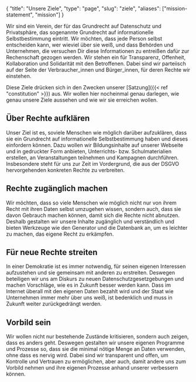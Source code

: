 {
    "title": "Unsere Ziele",
    "type": "page",
    "slug": "ziele",
    "aliases": ["mission-statement", "mission"]
}

Wir sind ein Verein, der für das Grundrecht auf Datenschutz und Privatsphäre, das sogenannte Grundrecht auf informationelle Selbstbestimmung eintritt. Wir möchten, dass jede Person selbst entscheiden kann, wer wieviel über sie weiß, und dass Behörden und Unternehmen, die versuchen Dir diese Informationen zu entreißen dafür zur Rechenschaft gezogen werden. Wir stehen ein für Transparenz, Offenheit, Kollaboration und Solidarität mit den Betroffenen. Dabei sind wir parteiisch auf der Seite der Verbraucher_innen und Bürger_innen, für deren Rechte wir einstehen.

Diese Ziele drücken sich in den Zwecken unserer [Satzung]({{< ref "constitution" >}}) aus. Wir wollen hier nocheinmal genau darlegen, wie genau unsere Ziele aussehen und wie wir sie erreichen wollen.

## Über Rechte aufklären

Unser Ziel ist es, soviele Menschen wie möglich darüber aufzuklären, dass sie ein Grundrecht auf informationelle Selbstbestimmung haben und dieses einfordern können. Dazu wollen wir Bildungsinhalte auf unserer Webseite und in gedruckter Form anbieten, Unterrichts- bzw. Schulmaterialien erstellen, an Veranstaltungen teilnehmen und Kampagnen durchführen. Insbesondere steht für uns zur Zeit im Vordergrund, die aus der DSGVO hervorgehenden konkreten Rechte zu verbreiten.
 
## Rechte zugänglich machen

Wir möchten, dass so viele Menschen wie möglich nicht nur von ihrem Recht mit ihren Daten selbst umzugehen wissen, sondern auch, dass sie davon Gebrauch machen können, damit sich die Rechte nicht abnutzen. Deshalb gestalten wir unsere Inhalte zugänglich und verständlich und bieten Werkzeuge wie den Generator und die Datenbank an, um es leichter zu machen, das eigene Recht zu erkämpfen.
 
## Für neue Rechte streiten

In einer Demokratie ist es immer notwendig, für seinen eigenen Interessen aufzustehen und sie gemeinsam mit anderen zu erstreiten. Deswegen beteiligen wir uns am Diskurs zu neuen Datenschutzgesetzgebungen und machen Vorschläge, wie es in Zukunft besser werden kann. Dass im Internet überall mit den eigenen Daten bezahlt wird und der Staat wie Unternehmen immer mehr über uns weiß, ist bedenklich und muss in Zukunft weiter zurückgedrängt werden.
 
## Vorbild sein

Wir wollen nicht nur bestehende Zustände kritisieren, sondern auch zeigen, dass es anders geht. Deswegen gestalten wir unsere eigenen Programme und Prozesse so, dass sie die minimal nötige Menge an Daten verwenden, ohne dass es nervig wird.  Dabei sind wir transparent und offen, um Kontrolle und Vertrauen zu ermöglichen, aber auch, damit andere uns zum Vorbild nehmen und ihre eigenen Prozesse anhand unserer verbessern können.
